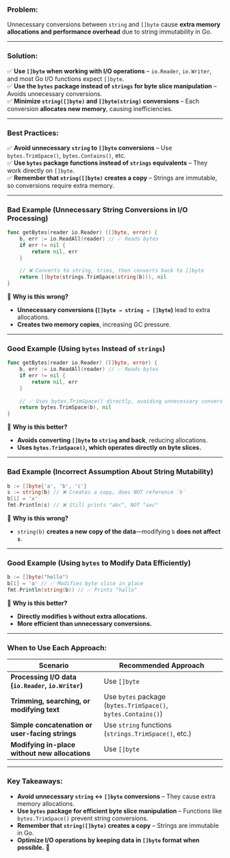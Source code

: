 ### **Problem:**

Unnecessary conversions between `string` and `[]byte` cause **extra memory allocations and performance overhead** due to string immutability in Go.

---

### **Solution:**

✅ **Use `[]byte` when working with I/O operations** – `io.Reader`, `io.Writer`, and most Go I/O functions expect `[]byte`.  
✅ **Use the `bytes` package instead of `strings` for byte slice manipulation** – Avoids unnecessary conversions.  
✅ **Minimize `string([]byte)` and `[]byte(string)` conversions** – Each conversion **allocates new memory**, causing inefficiencies.

---

### **Best Practices:**

✅ **Avoid unnecessary `string` to `[]byte` conversions** – Use `bytes.TrimSpace()`, `bytes.Contains()`, etc.  
✅ **Use `bytes` package functions instead of `strings` equivalents** – They work directly on `[]byte`.  
✅ **Remember that `string([]byte)` creates a copy** – Strings are immutable, so conversions require extra memory.

---

### **Bad Example (Unnecessary String Conversions in I/O Processing)**

```go
func getBytes(reader io.Reader) ([]byte, error) {
	b, err := io.ReadAll(reader) // ✅ Reads bytes
	if err != nil {
		return nil, err
	}
	
	// ❌ Converts to string, trims, then converts back to []byte
	return []byte(strings.TrimSpace(string(b))), nil
}
```

🔴 **Why is this wrong?**

- **Unnecessary conversions (`[]byte → string → []byte`)** lead to extra allocations.
- **Creates two memory copies**, increasing GC pressure.

---

### **Good Example (Using `bytes` Instead of `strings`)**

```go
func getBytes(reader io.Reader) ([]byte, error) {
	b, err := io.ReadAll(reader) // ✅ Reads bytes
	if err != nil {
		return nil, err
	}
	
	// ✅ Uses bytes.TrimSpace() directly, avoiding unnecessary conversions
	return bytes.TrimSpace(b), nil
}
```

🔵 **Why is this better?**

- **Avoids converting `[]byte` to `string` and back**, reducing allocations.
- **Uses `bytes.TrimSpace()`, which operates directly on byte slices.**

---

### **Bad Example (Incorrect Assumption About String Mutability)**

```go
b := []byte{'a', 'b', 'c'}
s := string(b) // ❌ Creates a copy, does NOT reference `b`
b[1] = 'x'
fmt.Println(s) // ❌ Still prints "abc", NOT "axc"
```

🔴 **Why is this wrong?**

- `string(b)` **creates a new copy of the data**—modifying `b` **does not affect `s`**.

---

### **Good Example (Using `bytes` to Modify Data Efficiently)**

```go
b := []byte("hello")
b[1] = 'a' // ✅ Modifies byte slice in place
fmt.Println(string(b)) // ✅ Prints "hallo"
```

🔵 **Why is this better?**

- **Directly modifies `b` without extra allocations.**
- **More efficient than unnecessary conversions.**

---

### **When to Use Each Approach:**

|**Scenario**|**Recommended Approach**|
|---|---|
|**Processing I/O data (`io.Reader`, `io.Writer`)**|Use `[]byte`|
|**Trimming, searching, or modifying text**|Use `bytes` package (`bytes.TrimSpace()`, `bytes.Contains()`)|
|**Simple concatenation or user-facing strings**|Use `string` functions (`strings.TrimSpace()`, etc.)|
|**Modifying in-place without new allocations**|Use `[]byte`|

---

### **Key Takeaways:**

- **Avoid unnecessary `string` ↔ `[]byte` conversions** – They cause extra memory allocations.
- **Use `bytes` package for efficient byte slice manipulation** – Functions like `bytes.TrimSpace()` prevent string conversions.
- **Remember that `string([]byte)` creates a copy** – Strings are immutable in Go.
- **Optimize I/O operations by keeping data in `[]byte` format when possible.** 🚀